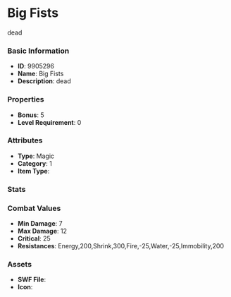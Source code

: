 # Big Fists

dead

### Basic Information

- **ID**: 9905296
- **Name**: Big Fists
- **Description**: dead

### Properties

- **Bonus**: 5
- **Level Requirement**: 0

### Attributes

- **Type**: Magic
- **Category**: 1
- **Item Type**: 

### Stats


### Combat Values

- **Min Damage**: 7
- **Max Damage**: 12
- **Critical**: 25
- **Resistances**: Energy,200,Shrink,300,Fire,-25,Water,-25,Immobility,200

### Assets

- **SWF File**: 
- **Icon**: 

